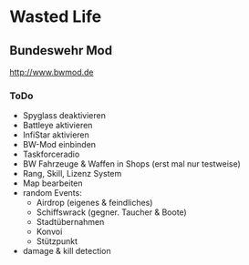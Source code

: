 # Wasted Life
## Bundeswehr Mod

http://www.bwmod.de

### ToDo

* Spyglass deaktivieren
* Battleye aktivieren
* InfiStar aktivieren
* BW-Mod einbinden
* Taskforceradio
* BW Fahrzeuge & Waffen in Shops (erst mal nur testweise)
* Rang, Skill, Lizenz System
* Map bearbeiten
* random Events:
    * Airdrop (eigenes & feindliches)
    * Schiffswrack (gegner. Taucher & Boote)
    * Stadtübernahmen
    * Konvoi
    * Stützpunkt
* damage & kill detection
